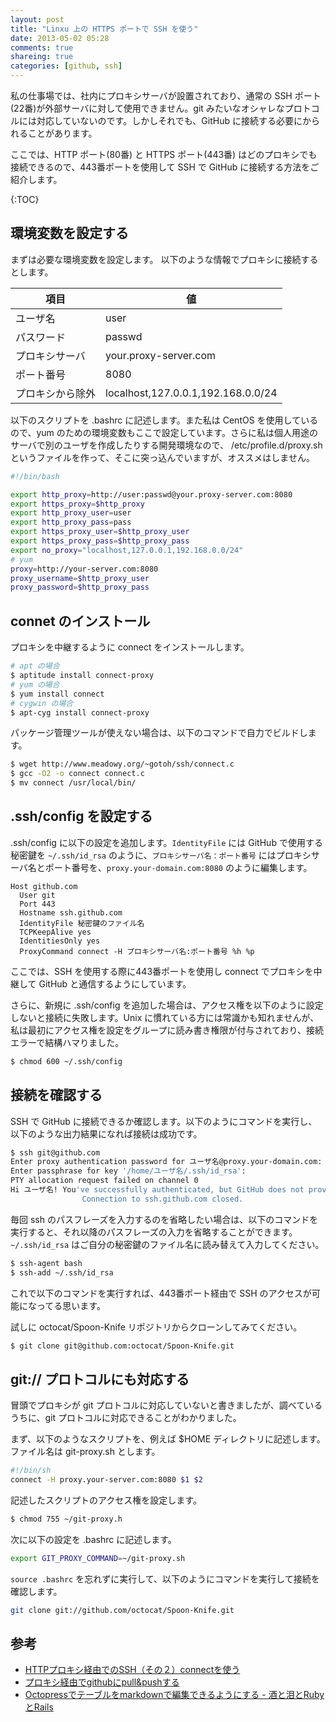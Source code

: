 ```yaml
---
layout: post
title: "Linxu 上の HTTPS ポートで SSH を使う"
date: 2013-05-02 05:28
comments: true
shareing: true
categories: [github, ssh]
---
```


私の仕事場では、社内にプロキシサーバが設置されており、通常の SSH ポート(22番)が外部サーバに対して使用できません。git みたいなオシャレなプロトコルには対応していないのです。しかしそれでも、GitHub に接続する必要にかられることがあります。

ここでは、HTTP ポート(80番) と HTTPS ポート(443番) はどのプロキシでも接続できるので、443番ポートを使用して SSH で GitHub に接続する方法をご紹介します。

<!-- more -->

{:TOC}

環境変数を設定する
------------------

まずは必要な環境変数を設定します。
以下のような情報でプロキシに接続するとします。

 項目                   | 値                                
 -----------------------|-----------------------------------
 ユーザ名               | user                               
 パスワード             | passwd                            
 プロキシサーバ         | your.proxy-server.com             
 ポート番号             | 8080                              
 プロキシから除外       | localhost,127.0.0.1,192.168.0.0/24


以下のスクリプトを .bashrc に記述します。また私は CentOS を使用しているので、yum のための環境変数もここで設定しています。さらに私は個人用途のサーバで別のユーザを作成したりする開発環境なので、 /etc/profile.d/proxy.sh というファイルを作って、そこに突っ込んでいますが、オススメはしません。
```bash
#!/bin/bash

export http_proxy=http://user:passwd@your.proxy-server.com:8080
export https_proxy=$http_proxy
export http_proxy_user=user
export http_proxy_pass=pass
export https_proxy_user=$http_proxy_user
export https_proxy_pass=$http_proxy_pass
export no_proxy="localhost,127.0.0.1,192.168.0.0/24"
# yum
proxy=http://your-server.com:8080
proxy_username=$http_proxy_user
proxy_password=$http_proxy_pass
```

connet のインストール
---------------------
プロキシを中継するように connect をインストールします。

```bash connectのインストール
# apt の場合
$ aptitude install connect-proxy
# yum の場合
$ yum install connect
# cygwin の場合
$ apt-cyg install connect-proxy
```

パッケージ管理ツールが使えない場合は、以下のコマンドで自力でビルドします。
```bash
$ wget http://www.meadowy.org/~gotoh/ssh/connect.c
$ gcc -O2 -o connect connect.c
$ mv connect /usr/local/bin/
```

.ssh/config を設定する
----------------------
.ssh/config に以下の設定を追加します。`IdentityFile` には GitHub で使用する秘密鍵を `~/.ssh/id_rsa`  のように、`プロキシサーバ名：ポート番号` にはプロキシサーバ名とポート番号を、`proxy.your-domain.com:8080` のように編集します。

```
Host github.com
  User git
  Port 443
  Hostname ssh.github.com
  IdentityFile 秘密鍵のファイル名
  TCPKeepAlive yes
  IdentitiesOnly yes
  ProxyCommand connect -H プロキシサーバ名:ポート番号 %h %p
```

ここでは、SSH を使用する際に443番ポートを使用し connect でプロキシを中継して GitHub と通信するようにしています。

さらに、新規に .ssh/config を追加した場合は、アクセス権を以下のように設定しないと接続に失敗します。Unix に慣れている方には常識かも知れませんが、私は最初にアクセス権を設定をグループに読み書き権限が付与されており、接続エラーで結構ハマりました。

```bash
$ chmod 600 ~/.ssh/config
```

接続を確認する
--------------
SSH で GitHub に接続できるか確認します。以下のようにコマンドを実行し、以下のような出力結果になれば接続は成功です。

```bash
$ ssh git@github.com
Enter proxy authentication password for ユーザ名@proxy.your-domain.com:
Enter passphrase for key '/home/ユーザ名/.ssh/id_rsa':
PTY allocation request failed on channel 0
Hi ユーザ名! You've successfully authenticated, but GitHub does not provide shell access.
                Connection to ssh.github.com closed.
```

毎回 ssh のパスフレーズを入力するのを省略したい場合は、以下のコマンドを実行すると、それ以降のパスフレーズの入力を省略することができます。 `~/.ssh/id_rsa` はご自分の秘密鍵のファイル名に読み替えて入力してください。
```bash
$ ssh-agent bash
$ ssh-add ~/.ssh/id_rsa
```

これで以下のコマンドを実行すれば、443番ポート経由で SSH のアクセスが可能になってる思います。

試しに octocat/Spoon-Knife リポジトリからクローンしてみてください。
```bash
$ git clone git@github.com:octocat/Spoon-Knife.git
```

git:// プロトコルにも対応する
-----------------------------
冒頭でプロキシが git プロトコルに対応していないと書きましたが、調べているうちに、git プロトコルに対応できることがわかりました。

まず、以下のようなスクリプトを、例えば $HOME ディレクトリに記述します。ファイル名は git-proxy.sh とします。
```bash ~/git-proxy.sh
#!/bin/sh
connect -H proxy.your-server.com:8080 $1 $2
```

記述したスクリプトのアクセス権を設定します。
```bash
$ chmod 755 ~/git-proxy.h
```

次に以下の設定を .bashrc に記述します。
```bash
export GIT_PROXY_COMMAND=~/git-proxy.sh
```

`source .bashrc` を忘れずに実行して、以下のようにコマンドを実行して接続を確認します。
```bash
git clone git://github.com/octocat/Spoon-Knife.git
```

参考
----
- [HTTPプロキシ経由でのSSH（その２）connectを使う](http://d.hatena.ne.jp/takuya_1st/20110813/1313223707)
- [プロキシ経由でgithubにpull&pushする](http://nobeans.hatenablog.com/entry/20090520/1242835619)
- [Octopressでテーブルをmarkdownで編集できるようにする - 酒と泪とRubyとRails](http://morizyun.github.io/blog/octopress-table-tag-css/)
